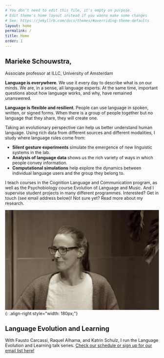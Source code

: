 ```yaml
---
# You don't need to edit this file, it's empty on purpose.
# Edit theme's home layout instead if you wanna make some changes
# See: https://jekyllrb.com/docs/themes/#overriding-theme-defaults
layout: home
permalink: /
title: Home
order: 1
---
```



## Marieke Schouwstra, 
Associate professor at ILLC, University of Amsterdam

**Language is everywhere**. We use it every day to describe what is on our minds. We are, in a sense, all language experts. At the same time, important questions about how language works, and why, have remained unanswered.

**Language is flexible and resilient**. People can use language in spoken, written, or signed forms. When there is a group of people together but no language that they share, they will create one. 

Taking an evolutionary perspective can help us better understand human language. Using rich data from different sources and different modalities, I study where language rules come from:

- **Silent gesture experiments** simulate the emergence of new linguistic systems in the lab.
- **Analysis of language data** shows us the rich variety of ways in which people convey information. 
- **Computational simulations** help explore the dynamics between individual language users and the group they belong to.

I teach courses in the Cognition Language and Communication program, as well as the Psychobiology course Evolution of Language and Music. And I supervise student projects in many different programmes. Interested? Get in touch (see email address below)! Not sure yet? Read more about my research. 

![image-right](images/marieke2025.jpg){: .align-right style="width: 180px;"}

 

## Language Evolution and Learning

With Fausto Carcassi, Raquel Alhama, and Katrin Schulz, I run the Language Evolution and Learning talk series. [Check our schedule or sign up for our email list here!](https://sites.google.com/view/lela-amsterdam)

